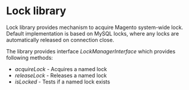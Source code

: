 # Lock library

Lock library provides mechanism to acquire Magento system-wide lock. Default implementation is based on MySQL locks, where any locks are automatically released on connection close.

The library provides interface *LockManagerInterface* which provides following methods:
* *acquireLock* - Acquires a named lock
* *releaseLock* - Releases a named lock
* *isLocked* - Tests if a named lock exists
